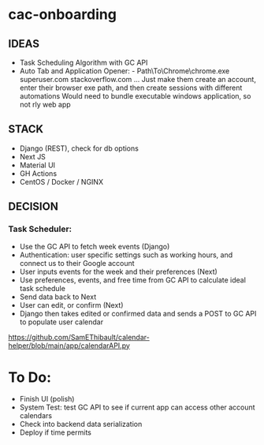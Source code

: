 # cac-onboarding

## IDEAS
- Task Scheduling Algorithm with GC API
- Auto Tab and Application Opener: - Path\To\Chrome\chrome.exe superuser.com stackoverflow.com ...
	Just make them create an account, enter their browser exe path, and then create sessions with different automations
	Would need to bundle executable windows application, so not rly web app

## STACK
- Django (REST), check for db options
- Next JS
- Material UI
- GH Actions
- CentOS / Docker / NGINX

## DECISION
### Task Scheduler:
- Use the GC API to fetch week events (Django)
- Authentication: user specific settings such as working hours, and connect us to their Google account
- User inputs events for the week and their preferences (Next)
- Use preferences, events, and free time from GC API to calculate ideal task schedule
- Send data back to Next
- User can edit, or confirm (Next)
- Django then takes edited or confirmed data and sends a POST to GC API to populate user calendar

https://github.com/SamEThibault/calendar-helper/blob/main/app/calendarAPI.py

# To Do:
- Finish UI (polish)
- System Test: test GC API to see if current app can access other account calendars 
- Check into backend data serialization
- Deploy if time permits